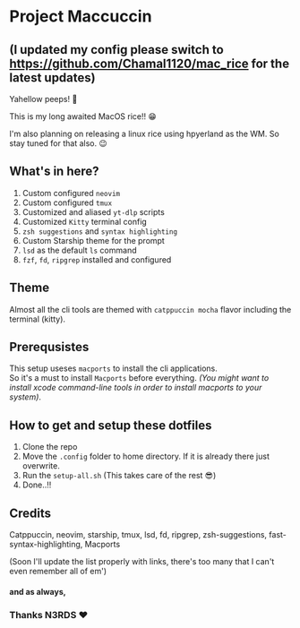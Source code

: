 # Project Maccuccin 
## (I updated my config please switch to https://github.com/Chamal1120/mac_rice for the latest updates)

Yahellow peeps! 👋

This is my long awaited MacOS rice!! 😁

I'm also planning on releasing a linux rice using hpyerland as the WM. So stay tuned for that also. 😉

## What's in here?

1. Custom configured `neovim`
2. Custom configured `tmux`
3. Customized and aliased `yt-dlp` scripts
4. Customized `Kitty` terminal config
5. `zsh suggestions` and `syntax highlighting`
6. Custom Starship theme for the prompt
7. `lsd` as the default `ls` command
8. `fzf`, `fd`, `ripgrep` installed and configured

## Theme

Almost all the cli tools are themed with `catppuccin mocha` flavor including the terminal (kitty).

## Prerequsistes

This setup useses `macports` to install the cli applications. <br>
So it's a must to install `Macports` before everything. _(You might want to install xcode command-line tools in order to install macports to your system)_.

## How to get and setup these dotfiles

1. Clone the repo
2. Move the `.config` folder to home directory. If it is already there just overwrite.
3. Run the `setup-all.sh` (This takes care of the rest 😎)
4. Done..!!

## Credits

Catppuccin, neovim, starship, tmux, lsd, fd, ripgrep, zsh-suggestions, fast-syntax-highlighting, Macports

(Soon I'll update the list properly with links, there's too many that I can't even remember all of em')

#### and as always,
### Thanks N3RDS ❤️
